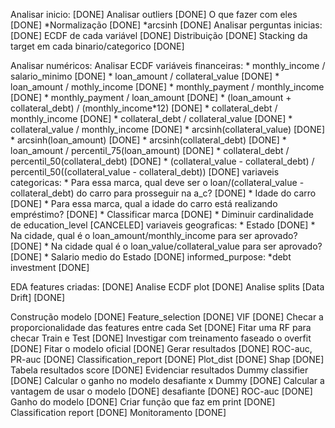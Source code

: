 Analisar inicio: [DONE]
    Analisar outliers [DONE]
        O que fazer com eles [DONE]
            *Normalização [DONE]
            *arcsinh [DONE]
    Analisar perguntas inicias: [DONE]
        ECDF de cada variável [DONE]
        Distribuição [DONE]
        Stacking da target em cada binario/categorico [DONE]

Analisar numéricos:
    Analisar ECDF
    variáveis financeiras:
        * monthly_income / salario_minimo [DONE]
        * loan_amount / collateral_value [DONE]
        * loan_amount / mothly_income [DONE]
        * monthly_payment / monthly_income [DONE]
        * monthly_payment / loan_amount [DONE]
        * (loan_amount + collateral_debt) / (monthly_income*12) [DONE]
        * collateral_debt / monthly_income [DONE]
        * collateral_debt / collateral_value [DONE]
        * collateral_value / monthly_income [DONE]
        * arcsinh(collateral_value) [DONE]
        * arcsinh(loan_amount) [DONE]
        * arcsinh(collateral_debt) [DONE]
        * loan_amount / percentil_75(loan_amount) [DONE]
        * collateral_debt / percentil_50(collateral_debt) [DONE]
        * (collateral_value - collateral_debt) / percentil_50((collateral_value - collateral_debt)) [DONE]
    variaveis categoricas:
        * Para essa marca, qual deve ser o loan/(collateral_value - collateral_debt) do carro para prosseguir na a_c? [DONE]
        * Idade do carro [DONE]
        * Para essa marca, qual a idade do carro está realizando empréstimo? [DONE]
        * Classificar marca [DONE]
        * Diminuir cardinalidade de education_level [CANCELED]
    variaveis geograficas:
        * Estado [DONE]
        * Na cidade, qual é o loan_amount/monthly_income para ser aprovado? [DONE]
        * Na cidade qual é o loan_value/collateral_value para ser aprovado? [DONE]
        * Salario medio do Estado [DONE]
    informed_purpose:
        *debt investment [DONE]

EDA features criadas: [DONE]
    Analise ECDF plot [DONE]
    Analise splits [Data Drift] [DONE]

Construção modelo [DONE]
    Feature_selection [DONE]
    VIF [DONE]
    Checar a proporcionalidade das features entre cada Set [DONE]
    Fitar uma RF para checar Train e Test [DONE]
    Investigar com treinamento faseado o overfit [DONE]
    Fitar o modelo oficial [DONE]
    Gerar resultados [DONE]
        ROC-auc, PR-auc [DONE]
        Classification_report [DONE]
        Plot_dist [DONE]
        Shap [DONE]
    Tabela resultados score [DONE]
    Evidenciar resultados
        Dummy classifier [DONE]
        Calcular o ganho no modelo desafiante x Dummy [DONE]
        Calcular a vantagem de usar o modelo [DONE] desafiante [DONE]
            ROC-auc [DONE]
            Ganho do modelo [DONE]
                Criar função que faz em print [DONE]
            Classification report [DONE]
    Monitoramento [DONE]


